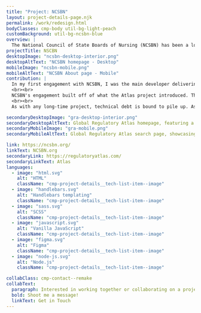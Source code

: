 ```yaml
---
title: "Project: NCSBN"
layout: project-details-page.njk
permalink: /work/redesign.html
bodyClasses: cmp-body util-bg-light-peach
customBackground: util-bg-ncsbn-blue
overview: |
  The National Council of State Boards of Nursing (NCSBN) has been a longtime Sparkbox client. Over several engagements, NCSBN has added projects to their monorepo, undergone a major redesign of their corporate site, and even addressed their technical debt. Our team assisted in delivering refreshed Figma designs, updated Handlebars patterns in their monorepo, tackled their tech debt, and even created tools to help them understand their Google Analytics better.
projectTitle: NSCBN
desktopImage: "ncsbn-desktop-interior.png"
desktopAltText: "NCSBN homepage - Desktop"
mobileImage: "ncsbn-mobile.png"
mobileAltText: "NCSBN About page - Mobile"
contribution: |
  In my first engagement with NCSBN, I was the main developer delivering code. Under the guidance of tech lead, I added a brand new project, called Global Regulatory Atlas, into NCSBN's monorepo. I worked with a designer to create Handlebars components and demo pages in their pattern library. In doing so, we introduced a new design language to the Atlas tool, modernizing the UI and clarifying the functionality in the search tools.
  <br><br>
  NCSBN's engagement built off of what the Atlas project introduced. The clients wanted to update their corporate site design to align more with the design language we introduced in the Atlas project, and simplify some of their navigation. This was a major update for them, and we worked hard to deliver a brand new site in a very short three-month timeline. Because I was the contributor who had most recently been on an NCSBN project, I was able to contribute to the technical discussions quite heavily. I made suggestions regarding the reusable components that best matched the designs, and assisted the team in navigating the repository, getting them onboarded much more quickly. That knowledge proved valuable as our deadline for delivering the updated pattern library was only three months, so we were able to cruise through much of the work with blockers!
  <br><br>
  As with any long-time project, technical debt is bound to pile up. As part of another project with NCSBN, we entered maintenance mode with them and were able to address that tech debt. In this engagement, we tackled the SCSS architecture. Because the monorepo includes several microsites, the style architecture includes some shared styles, across all microsites, and project-specific styles. Over six weeks, we consolidated share styles into a single entry point directory, and standardized how we imported the project-specific styles. We were able to update NCSBN's use of <code>@use</code> and <code>@forward</code>, modernizing the style in which their SCSS is written. The NCSBN data engineers were also migrating from Universal Analytics to Google Analytics. I helped create a Node script that would gather all of the Google Analytics data, and compile it into an exportable CSV file with all sorts of data points.

secondaryDesktopImage: "gra-desktop-interior.png"
secondaryDesktopAltText: Global Regulatory Atlas homepage, featuring a dropdown tool to view a country's nursing regulations and a grid of icons with corresponding descriptions and details of data users can find within the Atlas.
secondaryMobileImage: "gra-mobile.png"
secondaryMobileAltText: Global Regulatory Atlas search page, showcasing the search results for Mexico and contact information for Mexico's Ministry of Health.

link: https://ncsbn.org/
linkText: NCSBN.org
secondaryLink: https://regulatoryatlas.com/
secondaryLinkText: Atlas
languages:
  - image: "html.svg"
    alt: "HTML"
    className: "cmp-project-details__tech-list-item--image"
  - image: "handlebars.svg"
    alt: "Handlebars templating"
    className: "cmp-project-details__tech-list-item--image"
  - image: "sass.svg"
    alt: "SCSS"
    className: "cmp-project-details__tech-list-item--image"
  - image: "javascript.svg"
    alt: "Vanilla JavaScript"
    className: "cmp-project-details__tech-list-item--image"
  - image: "figma.svg"
    alt: "Figma"
    className: "cmp-project-details__tech-list-item--image"
  - image: "node-js.svg"
    alt: "Node.js"
    className: "cmp-project-details__tech-list-item--image"

collabClass: cmp-contact--remake
collabText:
  paragraph: Interested in working together or collaborating on a project?
  bold: Shoot me a message!
  linkText: Get in Touch
---
```

